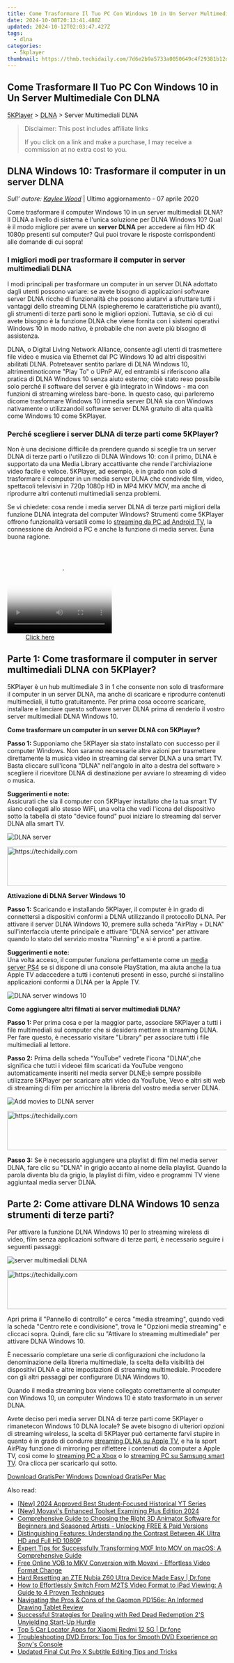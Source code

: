 ```yaml
---
title: Come Trasformare Il Tuo PC Con Windows 10 in Un Server Multimediale Con DLNA
date: 2024-10-08T20:13:41.488Z
updated: 2024-10-12T02:03:47.427Z
tags:
  - dlna
categories:
  - 5kplayer
thumbnail: https://thmb.techidaily.com/7d6e2b9a5733a0050649c4f29381b12d84c8d65f1f8c8318505f7587599ebd84.jpg
---
```


## Come Trasformare Il Tuo PC Con Windows 10 in Un Server Multimediale Con DLNA

[5KPlayer](https://tools.techidaily.com/5kplayer/products/) \> [DLNA](https://tools.techidaily.com/5kplayer/dlna/) \> Server Multimediali DLNA

>  Disclaimer: This post includes affiliate links
>
>  If you click on a link and make a purchase, I may receive a commission at no extra cost to you.
>

## DLNA Windows 10: Trasformare il computer in un server DLNA

 _Sull' autore: [Kaylee Wood](https://twitter.com/CoolKateylee?lang=en)_ | Ultimo aggiornamento - 07 aprile 2020

Come trasformare il computer Windows 10 in un server multimediali DLNA? Il DLNA a livello di sistema è l'unica soluzione per DLNA Windows 10? Qual è il modo migliore per avere un **server DLNA** per accedere ai film HD 4K 1080p presenti sul computer? Qui puoi trovare le risposte corrispondenti alle domande di cui sopra!

### I migliori modi per trasformare il computer in server multimediali DLNA

I modi principali per trasformare un computer in un server DLNA adottato dagli utenti possono variare: se avete bisogno di applicazioni software server DLNA ricche di funzionalità che possono aiutarvi a sfruttare tutti i vantaggi dello streaming DLNA (spiegheremo le caratteristiche più avanti), gli strumenti di terze parti sono le migliori opzioni. Tuttavia, se ciò di cui avete bisogno è la funzione DLNA che viene fornita con i sistemi operativi Windows 10 in modo nativo, è probabile che non avete più bisogno di assistenza.

DLNA, o Digital Living Network Alliance, consente agli utenti di trasmettere file video e musica via Ethernet dal PC Windows 10 ad altri dispositivi abilitati DLNA. Potreteaver sentito parlare di DLNA Windows 10, altrimentinoticome "Play To" o UPnP AV, ed entrambi si riferiscono alla pratica di DLNA Windows 10 senza aiuto esterno; ciòè stato reso possibile solo perché il software del server è già integrato in Windows - ma con funzioni di streaming wireless bare-bone. In questo caso, qui parleremo dicome trasformare Windows 10 inmedia server DLNA sia con Windows nativamente o utilizzandoil software server DLNA gratuito di alta qualità come Windows 10 come 5KPlayer. 

### Perché scegliere i server DLNA di terze parti come 5KPlayer?

Non è una decisione difficile da prendere quando si sceglie tra un server DLNA di terze parti o l'utilizzo di DLNA Windows 10: con il primo, DLNA è supportato da una Media Library accattivante che rende l'archiviazione video facile e veloce. 5KPlayer, ad esempio, è in grado non solo di trasformare il computer in un media server DLNA che condivide film, video, spettacoli televisivi in 720p 1080p HD in MP4 MKV MOV, ma anche di riprodurre altri contenuti multimediali senza problemi.

Se vi chiedete: cosa rende i media server DLNA di terze parti migliori della funzione DLNA integrata del computer Windows? Strumenti come 5KPlayer offrono funzionalità versatili come lo [streaming da PC ad Android TV](https://tools.techidaily.com/5kplayer/dlna/), la connessione da Android a PC e anche la funzione di media server. Èuna buona ragione.

<!-- affiliate ads begin -->
<span id="1304647">
					<video width="240" height="200" style="cursor:pointer"
           poster="//a.impactradius-go.com/display-clicktoplayimage/1304647.png"
           onclick="if(!this.playClicked){this.play();this.setAttribute('controls',true);this.playClicked=true;}">
	   <source src="//a.impactradius-go.com/display-ad/15852-1304647">
	   <img src="//a.impactradius-go.com/display-clicktoplayimage/1304647.png" style="border: none; height: 100%; width: 100%; object-fit: contain">
	</video>
	<div style="width:150px;text-align:center"><a href="javascript:window.open(decodeURIComponent('https%3A%2F%2Fthefitville.pxf.io%2Fc%2F5597632%2F1304647%2F15852'), '_blank');void(0);">Click here</a></div>
</span>
<img height="0" width="0" src="https://imp.pxf.io/i/5597632/1304647/15852" style="position:absolute;visibility:hidden;" border="0" />
<!-- affiliate ads end -->

## Parte 1: Come trasformare il computer in server multimediali DLNA con 5KPlayer?

5KPlayer è un hub multimediale 3 in 1 che consente non solo di trasformare il computer in un server DLNA, ma anche di scaricare e riprodurre contenuti multimediali, il tutto gratuitamente. Per prima cosa occorre scaricare, installare e lanciare questo software server DLNA prima di renderlo il vostro server multimediali DLNA Windows 10.

**Come trasformare un computer in un server DLNA con 5KPlayer?**

**Passo 1:** Supponiamo che 5KPlayer sia stato installato con successo per il computer Windows. Non saranno necessarie altre azioni per trasmettere direttamente la musica video in streaming dal server DLNA a una smart TV. Basta cliccare sull'icona "DLNA" nell'angolo in alto a destra del software > scegliere il ricevitore DLNA di destinazione per avviare lo streaming di video o musica.

**Suggerimenti e note:**  
 Assicurati che sia il computer con 5KPlayer installato che la tua smart TV siano collegati allo stesso WiFi, una volta che vedi l'icona del dispositivo sotto la tabella di stato "device found" puoi iniziare lo streaming dal server DLNA alla smart TV. 

![DLNA server](https://www.5kplayer.com/dlna-it/../dlna/img/dlna-compliant-5kplayer.jpg) 

<!-- affiliate ads begin -->
<a href="https://oneplusfr.sjv.io/c/5597632/1622438/14044" target="_top" id="1622438">
  <img src="//a.impactradius-go.com/display-ad/14044-1622438" border="0" alt="https://techidaily.com" width="728" height="90"/>
</a>
<img height="0" width="0" src="https://oneplusfr.sjv.io/i/5597632/1622438/14044" style="position:absolute;visibility:hidden;" border="0" />
<!-- affiliate ads end -->

**Attivazione di DLNA Server Windows 10**

**Passo 1:** Scaricando e installando 5KPlayer, il computer è in grado di connettersi a dispositivi conformi a DLNA utilizzando il protocollo DLNA. Per attivare il server DLNA Windows 10, premere sulla scheda "AirPlay + DLNA" sull'interfaccia utente principale e attivare "DLNA service" per attivare quando lo stato del servizio mostra "Running" e si è pronti a partire.

**Suggerimenti e note:**  
 Una volta acceso, il computer funziona perfettamente come un [media server PS4](https://tools.techidaily.com/5kplayer/dlna/) se si dispone di una console PlayStation, ma aiuta anche la tua Apple TV adaccedere a tutti i contenuti presenti in esso, purché si installino applicazioni conformi a DLNA per la Apple TV. 

![DLNA server windows 10](https://www.5kplayer.com/dlna-it/../dlna/img/turn-on-dlna-server.jpg) 

**Come aggiungere altri filmati ai server multimediali DLNA?**

**Passo 1:** Per prima cosa e per la maggior parte, associare 5KPlayer a tutti i file multimediali sul computer che si desidera mettere in streaming DLNA. Per fare questo, è necessario visitare "Library" per associare tutti i file multimediali al lettore. 

**Passo 2:** Prima della scheda "YouTube" vedrete l'icona "DLNA",che significa che tutti i videoei film scaricati da YouTube vengono automaticamente inseriti nel media server DLNE;è sempre possibile utilizzare 5KPlayer per scaricare altri video da YouTube, Vevo e altri siti web di streaming di film per arricchire la libreria del vostro media server DLNA.

![Add movies to DLNA server](https://www.5kplayer.com/dlna-it/../dlna/img/dlna-server.jpg) 

<!-- affiliate ads begin -->
<a href="https://appsumo.8odi.net/c/5597632/2002018/7443" target="_top" id="2002018">
  <img src="//a.impactradius-go.com/display-ad/7443-2002018" border="0" alt="https://techidaily.com" width="728" height="90"/>
</a>
<img height="0" width="0" src="https://appsumo.8odi.net/i/5597632/2002018/7443" style="position:absolute;visibility:hidden;" border="0" />
<!-- affiliate ads end -->

**Passo 3:** Se è necessario aggiungere una playlist di film nel media server DLNA, fare clic su "DLNA" in grigio accanto al nome della playlist. Quando la parola diventa blu da grigio, la playlist di film, video e programmi TV viene aggiuntaal media server DLNA. 

## Parte 2: Come attivare DLNA Windows 10 senza strumenti di terze parti?

Per attivare la funzione DLNA Windows 10 per lo streaming wireless di video, film senza applicazioni software di terze parti, è necessario seguire i seguenti passaggi:

![server multimediali DLNA](https://www.5kplayer.com/dlna-it/../dlna/img/enable-windows-10-dlna-media-server.jpg)

<!-- affiliate ads begin -->
<a href="https://appsumo.8odi.net/c/5597632/2130887/7443" target="_top" id="2130887">
  <img src="//a.impactradius-go.com/display-ad/7443-2130887" border="0" alt="https://techidaily.com" width="728" height="90"/>
</a>
<img height="0" width="0" src="https://appsumo.8odi.net/i/5597632/2130887/7443" style="position:absolute;visibility:hidden;" border="0" />
<!-- affiliate ads end -->

Apri prima il "Pannello di controllo" e cerca "media streaming", quando vedi la scheda "Centro rete e condivisione", trova le "Opzioni media streaming" e cliccaci sopra. Quindi, fare clic su "Attivare lo streaming multimediale" per attivare DLNA Windows 10\. 

È necessario completare una serie di configurazioni che includono la denominazione della libreria multimediale, la scelta della visibilità dei dispositivi DLNA e altre impostazioni di streaming multimediale. Procedere con gli altri passaggi per configurare DLNA Windows 10.

Quando il media streaming box viene collegato correttamente al computer con Windows 10, un computer Windows 10 è stato trasformato in un server DLNA. 

Avete deciso peri media server DLNA di terze parti come 5KPlayer o rimanetecon Windows 10 DLNA locale? Se avete bisogno di ulteriori opzioni di streaming wireless, la scelta di 5KPlayer può certamente farvi stupire in quanto è in grado di condurre [streaming DLNA su Apple TV](https://tools.techidaily.com/5kplayer/dlna/), e ha la sport AirPlay funzione di mirroring per riflettere i contenuti da computer a Apple TV, così come lo [streaming PC a Xbox](https://tools.techidaily.com/5kplayer/dlna/) o lo [streaming PC su Samsung smart TV](https://tools.techidaily.com/5kplayer/dlna/). Ora clicca per scaricarlo qui sotto.

[Download GratisPer Windows](https://tools.techidaily.com/5kplayer/products/) [Download GratisPer Mac](https://tools.techidaily.com/5kplayer/products/)

<ins class="adsbygoogle"
     style="display:block"
     data-ad-format="autorelaxed"
     data-ad-client="ca-pub-7571918770474297"
     data-ad-slot="1223367746"></ins>

<ins class="adsbygoogle"
     style="display:block"
     data-ad-client="ca-pub-7571918770474297"
     data-ad-slot="8358498916"
     data-ad-format="auto"
     data-full-width-responsive="true"></ins>

<span class="atpl-alsoreadstyle">Also read:</span>
<div><ul>
<li><a href="https://youtube-web.techidaily.com/024-approved-best-student-focused-historical-yt-series/"><u>[New] 2024 Approved Best Student-Focused Historical YT Series</u></a></li>
<li><a href="https://extra-skills.techidaily.com/new-movavis-enhanced-toolset-examining-plus-edition-2024/"><u>[New] Movavi's Enhanced Toolset Examining Plus Edition 2024</u></a></li>
<li><a href="https://media-tips.techidaily.com/comprehensive-guide-to-choosing-the-right-3d-animator-software-for-beginners-and-seasoned-artists-unlocking-free-and-paid-versions/"><u>Comprehensive Guide to Choosing the Right 3D Animator Software for Beginners and Seasoned Artists - Unlocking FREE & Paid Versions</u></a></li>
<li><a href="https://media-tips.techidaily.com/distinguishing-features-understanding-the-contrast-between-4k-ultra-hd-and-full-hd-1080p/"><u>Distinguishing Features: Understanding the Contrast Between 4K Ultra HD and Full HD 1080P</u></a></li>
<li><a href="https://media-tips.techidaily.com/expert-tips-for-successfully-transforming-mxf-into-mov-on-macos-a-comprehensive-guide/"><u>Expert Tips for Successfully Transforming MXF Into MOV on macOS: A Comprehensive Guide</u></a></li>
<li><a href="https://some-approaches.techidaily.com/free-online-vob-to-mkv-conversion-with-movavi-effortless-video-format-change/"><u>Free Online VOB to MKV Conversion with Movavi - Effortless Video Format Change</u></a></li>
<li><a href="https://techidaily.com/hard-resetting-an-zte-nubia-z60-ultra-device-made-easy-drfone-by-drfone-reset-android-reset-android/"><u>Hard Resetting an ZTE Nubia Z60 Ultra Device Made Easy | Dr.fone</u></a></li>
<li><a href="https://media-tips.techidaily.com/how-to-effortlessly-switch-from-m2ts-video-format-to-ipad-viewing-a-guide-to-4-proven-techniques/"><u>How to Effortlessly Switch From M2TS Video Format to iPad Viewing: A Guide to 4 Proven Techniques</u></a></li>
<li><a href="https://buynow-info.techidaily.com/navigating-the-pros-and-cons-of-the-gaomon-pd156e-an-informed-drawing-tablet-review/"><u>Navigating the Pros & Cons of the Gaomon PD156e: An Informed Drawing Tablet Review</u></a></li>
<li><a href="https://win-answers.techidaily.com/successful-strategies-for-dealing-with-red-dead-redemption-2s-unyielding-start-up-hurdle/"><u>Successful Strategies for Dealing with Red Dead Redemption 2'S Unyielding Start-Up Hurdle</u></a></li>
<li><a href="https://android-location-track.techidaily.com/top-5-car-locator-apps-for-xiaomi-redmi-12-5g-drfone-by-drfone-virtual-android/"><u>Top 5 Car Locator Apps for Xiaomi Redmi 12 5G | Dr.fone</u></a></li>
<li><a href="https://media-tips.techidaily.com/troubleshooting-dvd-errors-top-tips-for-smooth-dvd-experience-on-sonys-console/"><u>Troubleshooting DVD Errors: Top Tips for Smooth DVD Experience on Sony's Console</u></a></li>
<li><a href="https://smart-video-creator.techidaily.com/updated-final-cut-pro-x-subtitle-editing-tips-and-tricks/"><u>Updated Final Cut Pro X Subtitle Editing Tips and Tricks</u></a></li>
</ul></div>

